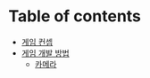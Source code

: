 # Table of contents

* [게임 컨셉](README.md)
* [게임 개발 방법](undefined-1/README.md)
  * [카메라](undefined-1/undefined.md)
